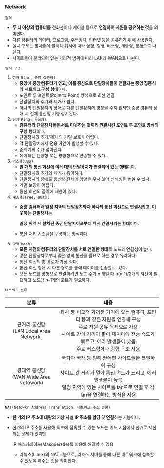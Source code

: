 ### Network
`정의`
- **두 대 이상의 컴퓨터를** 전화선이나 케이블 등으로 **연결하여 자원을 공유하는 것**을 의미한다.
- 다른 컴퓨터의 데이터, 프로그램, 주변장치, 인터넷 등을 공유하기 위해 사용한다.
- 설치 구조는 장치들의 물리적 위치에 따라 성형, 링형, 버스형, 계층형, 망형으로 나뉜다.
- 사이트들이 분리되어 있는 지리적 범위에 따라 LAN과 WAN으로 나뉜다.

`설치 구조`

1. `성형(Star, 중앙 집중형)`
    - **중앙에 중앙 컴퓨터가 있고, 이를 중심으로 단말장치들이 연결되는 중앙 집중식의 네트워크 구성 형태**이다.
    - 포인트 투 포인트(Point to Point) 방식으로 회선 연결
    - 단말장치의 추가와 제거가 쉽다.
    - 하나의 단말장치의 장애로 다른 단말장치에 영향을 주지 않지만 중앙 컴퓨터 장애 시 전체 통신망 기능 정지된다.
2. `링형(Ring, 루프형)`
    - **컴퓨터와 단말장치들을 서로 이웃하는 것끼리 연결시킨 포인트 투 포인트 방식의 구성 형태**이다.
    - 단말장치의 추가/제거 및 기밀 보호가 어렵다.
    - 각 단말장치에서 전송 지연이 발생할 수 있다.
    - 중계기의 수가 많아진다.
    - 데이터는 단방향 또는 양방향으로 전송할 수 있다.
3. `버스형(Bus)`
    - **한 개의 통신 회선에 여러 대의 단말장치가 연결되어 있는 형태**이다.
    - 단말장치의 추가와 제거가 용이하다.
    - 단말장치의 장애로 통신망 전체에 영향을 주지 않아 신뢰성을 높일 수 있다.
    - 기밀 보장이 어렵다.
    - 통신 회선의 길이에 제한이 있다.
4. `계층형(Tree, 분산형)`
    - **중앙 컴퓨터와 일정 지역의 단말장치까지 하나의 통신 회선으로 연결시키고, 이웃하는 단말장치는**

      **일정 지역 내 설치된 중간 단말자이로부터 다시 연결시키는 형태**이다.
    - 분산 처리 시스템을 구성하는 방식이다.
5. `망형(Mesh)`
    - **모든 지점의 컴퓨터와 단말장치를 서로 연결한 형태**로 노드의 연결성이 높다.
    - 맣은 단말장치로부터 많은 양의 통신을 필요로 하는 경우 유리하다.
    - 통신 회선의 총 경로가 가장 길다.
    - 통신 회선 장애 시 다른 경로를 통해 데이터를 전송할 수 있다.
    - 모든 노드를 망형으로 연결하려면 노드 수가 n 개일 때 n(n-1)/2개의 회선이 필요하고 노드당 n-1개의 포트가 필요하다.

`네트워크 분류`

| 분류 | 내용 |
| :--: | :--: |
| 근거리 통신망<br>(LAN Local Area Network) | 회사 등 비교적 가까운 거리에 있는 컴퓨터, 프린터 등과 같은 자원을 연결해 구성 <br> 주로 자원 공유 목적으로 사용 <br> 사이트 간의 거리가 짧아 데이터의 전송 속도가 빠르고, 에러 발생율이 낮음 <br> 주로 버스형이나 링형 구조 사용 |
| 광대역 통신망<br>(WAN Wide Area Netowork) | 국가과 국가 등 멀리 떨어진 사이트들을 연결하여 구성 <br> 사이트 간 거리가 멀어 통신 속도가 느리고, 에러 발생률이 높음  <br> 일정 지역에 있는 사이트들 lan으로 연결 후 각 lan을 연결하는 방식을 사용 |

`NAT(Netowkr Address Translation, 네트워크 주소 변환)`
- **한 개의 IP 주소에 대량의 가상 사설 IP 주소를 할당 및 연결**하는 기능이다.
- 한개의 IP 주소를 사용해 외부에 접속할 수 있는 노드는 어느 시점에서 한개로 제한되는 문제가 있지만

  IP 마스커레이드(Masquerade)를 이용해 해결할 수 있음
  - 리눅스(Linux)의 NAT기능으로, 리눅스 서버를 통해 다른 네트워크에 접속할 수 있도록 해주는 것을 의미한다.
